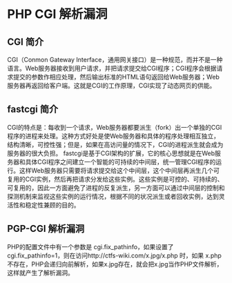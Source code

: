 # PHP CGI 解析漏洞

## CGI 简介

CGI（Conmon Gateway Interface，通用网关接口）是一种规范，而并不是一种语言。Web服务器接收到用户请求，并把请求提交给CGI程序；CGI程序会根据请求提交的参数作相应处理，然后输出标准的HTML语句返回给Web服务器；Web服务器再返回给客户端。这就是CGI的工作原理，CGI实现了动态网页的供能。

## fastcgi 简介

CGI的特点是：每收到一个请求，Web服务器都要派生（fork）出一个单独的CGI程序的进程来处理。这种方式好处是使Web服务器和具体的程序处理相互独立，结构清晰，可控性强；但是，如果在高访问量的情况下，CGI的进程派生就会成为服务器的很大负担。
fastcgi是基于CGI架构的扩展，它的核心思想就是在Web服务器和具体CGI程序之间建立一个智能的可持续的中间层，统一管理CGI程序的运行。这样Web服务器只需要将请求提交给这个中间层，这个中间层再派生几个可复用的CGI实例，然后再把请求分发给这些实例。这些实例是可控的、可持续的、可复用的，因此一方面避免了进程的反复派生，另一方面可以通过中间层的控制和探测机制来监视这些实例的运行情况，根据不同的状况派生或者回收实例，达到灵活性和稳定性兼顾的目的。

## PGP-CGI 解析漏洞

PHP的配置文件中有一个参数是 cgi.fix_pathinfo，如果设置了 cgi.fix_pathinfo=1，则在访问http://ctfs-wiki.com/x.jpg/x.php 时，如果 x.php 不存在，PHP会递归向前解析，如果x.jpg存在，就会把x.jpg当作PHP文件解析，这样就产生了解析漏洞。